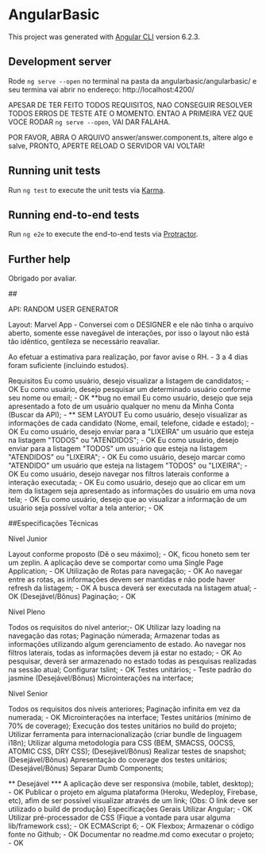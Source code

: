 # AngularBasic

This project was generated with [Angular CLI](https://github.com/angular/angular-cli) version 6.2.3.

## Development server

Rode `ng serve --open` no terminal na pasta da angularbasic/angularbasic/ e seu termina vai abrir no endereço: http://localhost:4200/

APESAR DE TER FEITO TODOS REQUISITOS, NAO CONSEGUIR RESOLVER TODOS ERROS DE TESTE ATE O MOMENTO. ENTAO A PRIMEIRA VEZ QUE VOCE RODAR `ng serve --open`, VAI DAR FALAHA.

POR FAVOR,  ABRA O ARQUIVO answer/answer.component.ts, altere algo e salve, PRONTO, APERTE RELOAD O SERVIDOR VAI VOLTAR!




## Running unit tests

Run `ng test` to execute the unit tests via [Karma](https://karma-runner.github.io).

## Running end-to-end tests

Run `ng e2e` to execute the end-to-end tests via [Protractor](http://www.protractortest.org/).

## Further help

Obrigado por avaliar.



##<DesafioFrontend Angular />

API: RANDOM USER GENERATOR

Layout: Marvel App - Conversei com o DESIGNER e ele não tinha o arquivo aberto, somente esse navegável de interações, por isso o layout não está tão idêntico, gentileza se necessário reavaliar.

Ao efetuar a estimativa para realização, por favor avise o RH. - 3 a 4 dias foram suficiente (incluindo estudos).

Requisitos
Eu como usuário, desejo visualizar a listagem de candidatos; - OK
Eu como usuário, desejo pesquisar um determinado usuário conforme seu nome ou email; - OK **bug no email
Eu como usuário, desejo que seja apresentado a foto de um usuário qualquer no menu da Minha Conta (Buscar da API); - ** SEM LAYOUT
Eu como usuário, desejo visualizar as informações de cada candidato (Nome, email, telefone, cidade e estado); - OK
Eu como usuário, desejo enviar para a "LIXEIRA" um usuário que esteja na listagem "TODOS" ou "ATENDIDOS"; - OK
Eu como usuário, desejo enviar para a listagem "TODOS" um usuário que esteja na listagem "ATENDIDOS" ou "LIXEIRA"; - OK
Eu como usuário, desejo marcar como "ATENDIDO" um usuário que esteja na listagem "TODOS" ou "LIXEIRA"; - OK
Eu como usuário, desejo navegar nos filtros laterais conforme a interação executada; - OK
Eu como usuário, desejo que ao clicar em um item da listagem seja apresentado as informações do usuário em uma nova tela; - OK
Eu como usuário, desejo que ao visualizar a informação de um usuário seja possível voltar a tela anterior; - OK


##Especificações Técnicas

Nível Junior

Layout conforme proposto (Dê o seu máximo); - OK, ficou honeto sem ter um zeplin.
A aplicação deve se comportar como uma Single Page Application; - OK
Utilização de Rotas para navegação; - OK
Ao navegar entre as rotas, as informações devem ser mantidas e não pode haver refresh da listagem; - OK
A busca deverá ser executada na listagem atual; - OK
(Desejável/Bônus) Paginação; - OK


Nível Pleno

Todos os requisitos do nível anterior;- OK
Utilizar lazy loading na navegação das rotas;
Paginação númerada;
Armazenar todas as informações utilizando algum gerenciamento de estado.
Ao navegar nos filtros laterais, todas as informações devem já estar no estado; - OK
Ao pesquisar, deverá ser armazenado no estado todas as pesquisas realizadas na sessão atual;
Configurar tslint; - OK
Testes unitários; - Teste padrão do jasmine
(Desejável/Bônus) Microinterações na interface;

Nível Senior

Todos os requisitos dos níveis anteriores;
Paginação infinita em vez da numerada; - OK
Microinterações na interface;
Testes unitários (mínimo de 70% de coverage);
Execução dos testes unitários no build do projeto;
Utilizar ferramenta para internacionalização (criar bundle de linguagem i18n);
Utilizar alguma metodologia para CSS (BEM, SMACSS, OOCSS, ATOMIC CSS, DRY CSS);
(Desejável/Bônus) Realizar testes de snapshot; 
(Desejável/Bônus) Apresentação do coverage dos testes unitários;
(Desejável/Bônus) Separar Dumb Components;

** Desejável ***
A aplicação deve ser responsiva (mobile, tablet, desktop); - OK
Publicar o projeto em alguma plataforma (Heroku, Wedeploy, Firebase, etc), afim de ser possível visualizar através de um link; (Obs: O link deve ser utilizado o build de produção)
Especificações Gerais
Utilizar Angular; - OK
Utilizar pré-processador de CSS (Fique a vontade para usar alguma lib/framework css); - OK
ECMAScript 6; - OK
Flexbox;
Armazenar o código fonte no Github; - OK
Documentar no readme.md como executar o projeto; - OK

